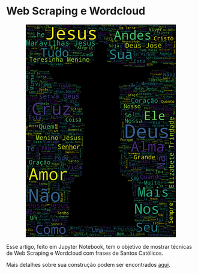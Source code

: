 # Web Scraping e Wordcloud
<p align="center">
  <img src ="./img/resultado.png" width=400px>
</p>

Esse artigo, feito em Jupyter Notebook, tem o objetivo de mostrar técnicas de Web Scraping e Wordcloud com frases de Santos Católicos. 

Mais detalhes sobre sua construção podem ser encontrados [aqui](https://feduardomelo.medium.com/como-santos-cat%C3%B3licos-podem-te-ensinar-a-fazer-web-scraping-para-construir-um-wordcloud-usando-43ae12825ccf).